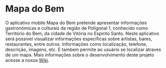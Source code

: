 # Mapa do Bem

O aplicativo mobile Mapa do Bem pretende apresentar informações gastronômicas e culturais da região de Poligonal 1, conhecido como Território do Bem, da cidade de Vitória no Espirito Santo. Neste aplicativo será possivel visualizar informações específicas sobre artistas, bares, restaurantes, entre outros. Informações como localização, telefone, descrição, imagens, etc. E tambem permite ao usuário se localizar atraves de um mapa. Mais informações sobre o desenvolvimento deste projeto acesse a nossa [Wiki](https://github.com/LEDS/mapabem-frontend/wiki).
